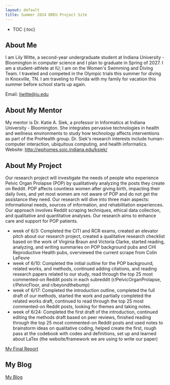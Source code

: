 ```yaml
---
layout: default
title: Summer 2024 DREU Project Site
---
```


* TOC
{:toc}

## About Me

I am Lily Witte, a second-year undergraduate student at Indiana University - Bloomington in computer science and I plan to graduate in Spring of 2027.  I am a student-athlete at IU; I am on the Women's Swimming and Diving Team. I traveled and competed in the Olympic trials this summer for diving in Knoxville, TN. I am traveling to Florida with my family for vacation this summer before school starts up again.

Email: liwitte@iu.edu

## About My Mentor

My mentor is Dr. Katie A. Siek, a professor in Informatics at Indiana University - Bloomington. She integrates pervasive technologies in health and wellness environments to study how technology affects interventions as part of the ProHealth group. Dr. Siek's research interests include human-computer interaction, ubiquitous computing, and health informatics.
Website: http://wphomes.soic.indiana.edu/ksiek/

## About My Project

Our research project will investigate the needs of people who experience Pelvic Organ Prolapse (POP) by qualitatively analyzing the posts they create on Reddit. POP affects countless women after giving birth, impacting their daily lives, and yet most women are not aware of POP and do not get the assistance they need. Our research will dive into three main aspects: informational needs, sources of information, and rehabilitation experiences. Our approach involves Reddit scraping techniques, ethical data collection, and qualitative and quantitative analyses.  Our research aims to enhance care and support for POP patients.  
- week of 6/3: Completed the CITI and RCR exams, created an elevator pitch about our research project, created a qualitative research checklist based on the work of Virginia Braun and Victoria Clarke, started reading, analyzing, and writing summaries on POP background pubs and CHI Reproductive Health pubs, overviewed the current scrape from Colin LeFevre
- week of 6/10: Completed the initial outline for the POP background, related works, and methods, continued adding citations, and reading research papers related to our study, read through the top 25 most commented-on Reddit posts in each subreddit (r/PelvicOrganProlapse, r/PelvicFloor, and r/beyondthebump)
- week of 6/17: Completed the introduction outline, completed the full draft of our methods, started the work and partially completed the related works draft, continued to read through the top 25 most commented-on Reddit posts, looking for themes and taking notes.
- week of 6/24: Completed the first draft of the introduction, continued editing the methods draft based on peer reviews, finished reading through the top 25 most commented-on Reddit posts and used notes to brainstorm ideas on qualitative coding, helped create the first, rough pass at the codebook with codes and definitions, set up and learned about LaTex (the website/framework we are using to write our paper)


[My Final Report](files/finalreport.pdf)

## My Blog

[My Blog](blog.html)
